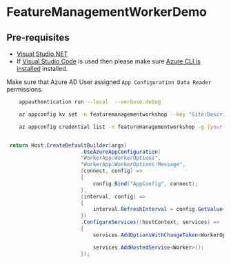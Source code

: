 ﻿# FeatureManagementWorkerDemo

## Pre-requisites

- [Visual Studio.NET](https://visualstudio.microsoft.com/downloads/)
- If [Visual Studio Code](https://code.visualstudio.com/) is used then please make sure [Azure CLI is installed](https://docs.microsoft.com/en-us/cli/azure/install-azure-cli?view=azure-cli-latest) installed.



Make sure that Azure AD User assigned `App Configuration Data Reader` permissions.

```bash
    appauthentication run --local  --verbose:debug
```

```bash
    az appconfig kv set -n featuremanagementworkshop --key "Site:Description" --label Site2 --value "Reviews of the best sunglasses online"

    az appconfig credential list -n featuremanagementworkshop -g [your-resource-group] -o json

```

```csharp

 return Host.CreateDefaultBuilder(args)
                        .UseAzureAppConfiguration(
                        "WorkerApp:WorkerOptions",
                        "WorkerApp:WorkerOptions:Message",
                        (connect, config) =>
                        {
                            config.Bind("AppConfig", connect);
                        },
                        (interval, config) =>
                        {
                            interval.RefreshInterval = config.GetValue<TimeSpan>("AppConfig:RefreshInterval");
                        })
                        .ConfigureServices((hostContext, services) =>
                        {
                            services.AddOptionsWithChangeToken<WorkerOptions>("WorkerApp:WorkerOptions", configureAction: (o) => { });

                            services.AddHostedService<Worker>();
                        });
```
